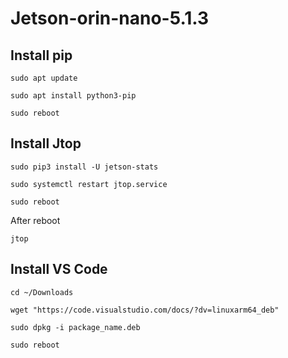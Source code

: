 # Jetson-orin-nano-5.1.3

## Install pip
```
sudo apt update
```
```
sudo apt install python3-pip
```
```
sudo reboot
```

## Install Jtop
```
sudo pip3 install -U jetson-stats
```
```
sudo systemctl restart jtop.service
```
```
sudo reboot
```
After reboot
```
jtop
```

## Install VS Code
```
cd ~/Downloads
```
```
wget "https://code.visualstudio.com/docs/?dv=linuxarm64_deb"
```
```
sudo dpkg -i package_name.deb
```
```
sudo reboot
```

